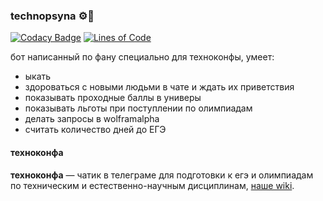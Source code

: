### technopsyna ⚙️🐶

[![Codacy Badge](https://api.codacy.com/project/badge/Grade/e9065f3d50c843e1b88d0b28c797fe45)](https://app.codacy.com/app/reacheight/TechnoconfBot?utm_source=github.com&utm_medium=referral&utm_content=reacheight/TechnoconfBot&utm_campaign=Badge_Grade_Dashboard)
[![Lines of Code](https://tokei.rs/b1/github/reacheight/technoconfach)](https://github.com/reacheight/technoconfach)

бот написанный по фану специально для техноконфы, умеет:
- ыкать
- здороваться с новыми людьми в чате и ждать их приветствия
- показывать проходные баллы в универы
- показывать льготы при поступлении по олимпиадам
- делать запросы в wolframalpha
- считать количество дней до ЕГЭ

#### техноконфа
**техноконфа** — чатик в телеграме для подготовки к егэ и олимпиадам по техническим и естественно-научным дисциплинам, [наше wiki](https://github.com/reacheight/TechnoconfBot/wiki).
